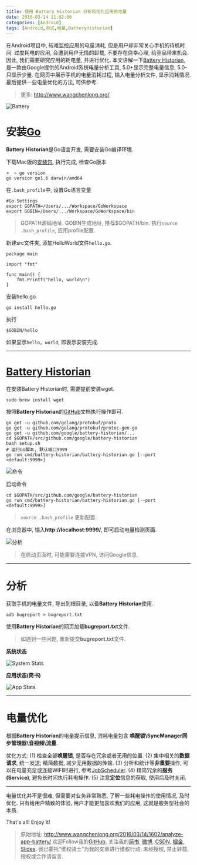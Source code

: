 ```yaml
---
title: 使用 Battery Historian 分析和优化应用的电量
date: 2016-03-14 11:02:00
categories: [Android]
tags: [Android,测试,电量,BatteryHistorian]
---
```


在Android项目中, 较难监控应用的电量消耗, 但是用户却非常关心手机的待机时间. 过度耗电的应用, 会遭到用户无情的卸载, 不要存在侥幸心理, 给竞品带来机会. 因此, 我们需要研究应用的耗电量, 并进行优化. 本文讲解一下[Battery Historian](https://github.com/google/battery-historian), 是一款由Google提供的Android系统电量分析工具, 5.0+显示完整电量信息, 5.0-只显示少量. 在网页中展示手机的电量消耗过程, 输入电量分析文件, 显示消耗情况. 最后提供一些电量优化的方法, 可供参考.

<!-- more -->
> 更多: http://www.wangchenlong.org/

![Battery](analyze-app-battery/battery.png)


# 安装[Go](http://golang.org/)

**Battery Historian**是Go语言开发, 需要安装Go编译环境.
 
下载Mac版的[安装包](http://golang.org/doc/install/), 执行完成, 检查Go版本
```
➜  ~ go version
go version go1.6 darwin/amd64
```

在``.bash_profile``中, 设置Go语言变量
```
#Go Settings
export GOPATH=/Users/.../Workspace/GoWorkspace
export GOBIN=/Users/.../Workspace/GoWorkspace/bin
```
> GOPATH源码地址. GOBIN生成地址, 推荐$GOPATH/bin.
 执行``source .bash_profile``, 应用profile配置.

新建src文件夹, 添加HelloWorld文件``hello.go``.
```
package main

import "fmt"

func main() {
    fmt.Printf("hello, world\n")
}
```
安装hello.go
```
go install hello.go
```
执行
```
$GOBIN/hello
```
如果显示``hello, world``, 即表示安装完成.

---

# [Battery Historian](https://github.com/google/battery-historian)

在安装Battery Historian时, 需要提前安装wget.
```
sudo brew install wget
```

按照**Battery Historian**的[GitHub](https://github.com/google/battery-historian)文档执行操作即可.
```shell
go get -u github.com/golang/protobuf/proto
go get -u github.com/golang/protobuf/protoc-gen-go
go get -u github.com/google/battery-historian/...
cd $GOPATH/src/github.com/google/battery-historian
bash setup.sh
# 运行Go脚本, 默认端口9999 
go run cmd/battery-historian/battery-historian.go [--port <default:9999>]
```

![命令](analyze-app-battery/command.png)

启动命令
```
cd $GOPATH/src/github.com/google/battery-historian
go run cmd/battery-historian/battery-historian.go [--port <default:9999>]
```

> ``source .bash_profile`` 更新配置.

在浏览器中, 输入**http://localhost:9999/**, 即可启动电量检测页面.

![分析](analyze-app-battery/analyze.png)

> 在启动页面时, 可能需要连接VPN, 访问Google信息. 

---

# 分析

获取手机的电量文件, 导出到根目录, 以备**Battery Historian**使用.
```shell
adb bugreport > bugreport.txt
```

使用**Battery Historian**的网页加载**bugreport.txt**文件.

> 如遇到一些问题, 重新提交**bugreport.txt**文件.

**系统状态**

![System Stats](analyze-app-battery/system_stats.png)

**应用状态(简书)**

![App Stats](analyze-app-battery/app_stats.png)

---

# 电量优化

根据**Battery Historian**的电量提示信息, 消耗电量包含
**唤醒锁\SyncManager同步管理器\音视频\流量**.

优化方式:
(1) 检查全部**唤醒锁**, 是否存在冗余或者无用的位置.
(2) 集中相关的**数据请求**, 统一发送; 精简数据, 减少无用数据的传输.
(3) 分析和统计等**非重要**操作, 可以在电量充足或连接WIFI时进行, 参考[JobScheduler](https://developer.android.com/reference/android/app/job/JobScheduler.html).
(4) 精简冗余的**服务(Service)**, 避免长时间执行耗电操作.
(5) 注意**定位**信息的获取, 使用后及时关闭.

---

电量优化并不是很难, 但需要对业务非常熟悉, 了解一些耗电操作的使用情况, 及时优化. 只有给用户精致的体验, 用户才能更加喜欢我们的应用, 这就是服务型社会的本质.

That's all! Enjoy it!

> 原始地址: 
> http://www.wangchenlong.org/2016/03/14/1602/analyze-app-battery/
> 欢迎Follow我的[GitHub](https://github.com/SpikeKing), 关注我的[简书](http://www.jianshu.com/users/e2b4dd6d3eb4/latest_articles), [微博](http://weibo.com/u/2852941392), [CSDN](http://blog.csdn.net/caroline_wendy), [掘金](http://gold.xitu.io/#/user/56de98c2f3609a005442ec58), [Slides](https://slides.com/spikeking). 
> 我已委托“维权骑士”为我的文章进行维权行动. 未经授权, 禁止转载, 授权或合作请留言.